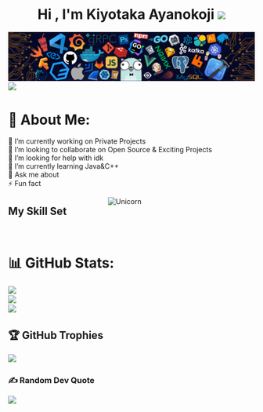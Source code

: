 <h1 align="center"><b>Hi , I'm Kiyotaka Ayanokoji </b><img src="https://media.giphy.com/media/hvRJCLFzcasrR4ia7z/giphy.gif" width="35"></h1>

![Github Banner](https://github.com/Jaydeep-Yadav/Jaydeep-Yadav/blob/main/banner.png)
![](https://camo.githubusercontent.com/992babdffd8c74a1502de375fbdf7e4d54773242/68747470733a2f2f6d656469612e67697068792e636f6d2f6d656469612f53576f536b4e36447854737a71494b4571762f67697068792e676966)

# 💫 About Me:
🔭 I’m currently working on Private Projects <br>👯 I’m looking to collaborate on Open Source & Exciting Projects<br>🤝 I’m looking for help with idk<br>🌱 I’m currently learning Java&C++<br>💬 Ask me about<br>⚡ Fun fact

<img align="right" width=300px alt="Unicorn" src="https://c.tenor.com/GN73MKBawZYAAAAi/busy-cute.gif" />


## My Skill Set

<br/>  

# 📊 GitHub Stats:
![](https://github-readme-stats.vercel.app/api?username=KiyotakaAyanokoji0101&theme=algolia&hide_border=false&include_all_commits=true&count_private=true)<br/>
![](https://github-readme-streak-stats.herokuapp.com/?user=KiyotakaAyanokoji0101&theme=algolia&hide_border=false)<br/>
![](https://github-readme-stats.vercel.app/api/top-langs/?username=KiyotakaAyanokoji0101&theme=algolia&hide_border=false&include_all_commits=true&count_private=true&layout=compact)

## 🏆 GitHub Trophies
![](https://github-profile-trophy.vercel.app/?username=KiyotakaAyanokoji0101&theme=darkhub&no-frame=false&no-bg=false&margin-w=4)

### ✍️ Random Dev Quote
![](https://quotes-github-readme.vercel.app/api?type=horizontal&theme=radical)


